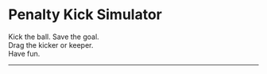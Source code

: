 # Penalty Kick Simulator

Kick the ball. Save the goal.  
Drag the kicker or keeper.  
Have fun.

---
